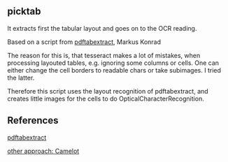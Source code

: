 picktab
-------

It extracts first the tabular layout and goes on to the OCR reading.

Based on a script from [pdftabextract](https://github.com/WZBSocialScienceCenter/pdftabextract), Markus Konrad

The reason for this is, that tesseract makes a lot of mistakes, when processing layouted tables, e.g. ignoring some columns or cells.
One can either change the cell borders to readable chars or take subimages. I tried the latter.

Therefore this script uses the layout recognition of pdftabextract, and creates little images for the cells to do OpticalCharacterRecognition.

References
----------
[pdftabextract](https://github.com/WZBSocialScienceCenter/pdftabextract)

[other approach: Camelot](https://hackernoon.com/an-open-source-science-tool-to-extract-tables-from-pdfs-into-excels-3ed3cc7f22e1)